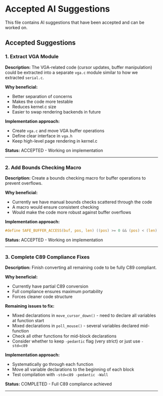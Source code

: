 # Accepted AI Suggestions

This file contains AI suggestions that have been accepted and can be worked on.

## Accepted Suggestions

### 1. Extract VGA Module
**Description:** The VGA-related code (cursor updates, buffer manipulation) could be extracted into a separate `vga.c` module similar to how we extracted `serial.c`.

**Why beneficial:** 
- Better separation of concerns
- Makes the code more testable
- Reduces kernel.c size
- Easier to swap rendering backends in future

**Implementation approach:**
- Create `vga.c` and move VGA buffer operations
- Define clear interface in `vga.h`
- Keep high-level page rendering in kernel.c

**Status:** ACCEPTED - Working on implementation

---

### 2. Add Bounds Checking Macro
**Description:** Create a bounds checking macro for buffer operations to prevent overflows.

**Why beneficial:**
- Currently we have manual bounds checks scattered through the code
- A macro would ensure consistent checking
- Would make the code more robust against buffer overflows

**Implementation approach:**
```c
#define SAFE_BUFFER_ACCESS(buf, pos, len) ((pos) >= 0 && (pos) < (len))
```

**Status:** ACCEPTED - Working on implementation

---

### 3. Complete C89 Compliance Fixes
**Description:** Finish converting all remaining code to be fully C89 compliant.

**Why beneficial:**
- Currently have partial C89 conversion
- Full compliance ensures maximum portability
- Forces cleaner code structure

**Remaining issues to fix:**
- Mixed declarations in `move_cursor_down()` - need to declare all variables at function start
- Mixed declarations in `poll_mouse()` - several variables declared mid-function
- Check all other functions for mid-block declarations
- Consider whether to keep `-pedantic` flag (very strict) or just use `-std=c89`

**Implementation approach:**
- Systematically go through each function
- Move all variable declarations to the beginning of each block
- Test compilation with `-std=c89 -pedantic -Wall`

**Status:** COMPLETED - Full C89 compliance achieved

---